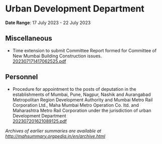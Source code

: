 # Urban Development Department

**Date Range**: 17 July 2023 - 22 July 2023


## Miscellaneous
- Time extension to submit Committee Report formed for Committee of New Mumbai Building Construction issues.\
  [202307171417062525.pdf](https://gr.maharashtra.gov.in/Site/Upload/Government%20Resolutions/English/202307171417062525.pdf)

## Personnel
- Procedure for appointment to the posts of deputation in the establishments of Mumbai, Pune, Nagpur, Nashik and Aurangabad Metropolitan Region Development Authority and Mumbai Metro Rail Corporation Ltd., Maha Mumbai Metro Operation Co. ltd. and Maharashtra Metro Rail Corporation under the jurisdiction of urban Development Department\
  [202307201621089125.pdf](https://gr.maharashtra.gov.in/Site/Upload/Government%20Resolutions/English/202307201621089125.pdf)


*Archives of earlier summaries are available at http://mahsummary.orgpedia.in/en/archive.html*